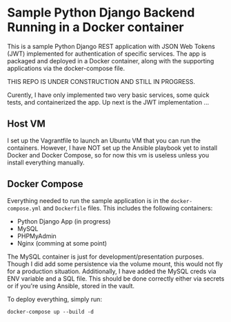 # Sample Python Django Backend Running in a Docker container
This is a sample Python Django REST application with JSON Web Tokens (JWT) implemented for authentication of specific services. The app is packaged and deployed in a Docker container, along with the supporting applications via the docker-compose file.

THIS REPO IS UNDER CONSTRUCTION AND STILL IN PROGRESS.

Curently, I have only implemented two very basic services, some quick tests, and containerized the app. Up next is the JWT implementation ...

## Host VM
I set up the Vagrantfile to launch an Ubuntu VM that you can run the containers. However, I have NOT set up the Ansible playbook yet to install Docker and Docker Compose, so for now this vm is useless unless you install everything manually.

## Docker Compose
Everything needed to run the sample application is in the `docker-compose.yml` and `Dockerfile` files. This includes the following containers:

* Python Django App (in progress)
* MySQL
* PHPMyAdmin
* Nginx (comming at some point)

The MySQL container is just for development/presentation purposes. Though I did add some persistence via the volume mount, this would not fly for a production situation. Additionally, I have added the MySQL creds via ENV variable and a SQL file. This should be done correctly either via secrets or if you're using Ansible, stored in the vault.

To deploy everything, simply run:

`docker-compose up --build -d`
